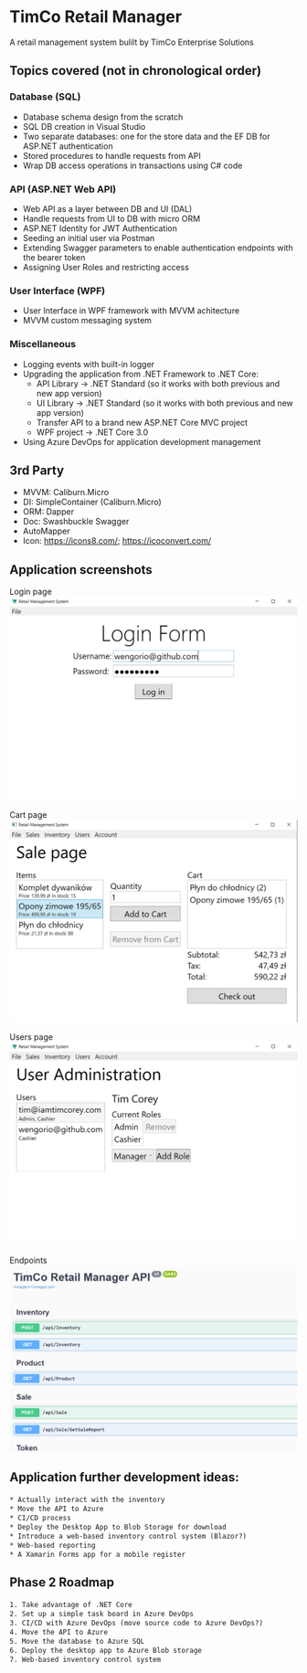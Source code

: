# TimCo Retail Manager
A retail management system bulilt by TimCo Enterprise Solutions

## Topics covered (not in chronological order)
### Database (SQL)
- Database schema design from the scratch
- SQL DB creation in Visual Studio
- Two separate databases: one for the store data and the EF DB for ASP.NET authentication
- Stored procedures to handle requests from API
- Wrap DB access operations in transactions using C# code
### API (ASP.NET Web API)
- Web API as a layer between DB and UI (DAL)
- Handle requests from UI to DB with micro ORM
- ASP.NET Identity for JWT Authentication
- Seeding an initial user via Postman
- Extending Swagger parameters to enable authentication endpoints with the bearer token
- Assigning User Roles and restricting access
### User Interface (WPF)
- User Interface in WPF framework with MVVM achitecture
- MVVM custom messaging system
### Miscellaneous 
- Logging events with built-in logger
- Upgrading the application from .NET Framework to .NET Core:
  - API Library -> .NET Standard (so it works with both previous and new app version)
  - UI Library -> .NET Standard (so it works with both previous and new app version)
  - Transfer API to a brand new ASP.NET Core MVC project
  - WPF project -> .NET Core 3.0
- Using Azure DevOps for application development management

## 3rd Party
- MVVM: Caliburn.Micro
- DI: SimpleContainer (Caliburn.Micro)
- ORM: Dapper
- Doc: Swashbuckle Swagger 
- AutoMapper
- Icon: https://icons8.com/; https://icoconvert.com/

## Application screenshots
Login page  
![alt text](Screenshots/Login.png?raw=true)

Cart page  
![alt text](Screenshots/Cart.png?raw=true)

Users page  
![alt text](Screenshots/Users.png?raw=true)

Endpoints
![alt text](Screenshots/Swagger.png?raw=true)

## Application further development ideas:
	* Actually interact with the inventory
	* Move the API to Azure
	* CI/CD process
	* Deploy the Desktop App to Blob Storage for download
	* Introduce a web-based inventory control system (Blazor?)
	* Web-based reporting
	* A Xamarin Forms app for a mobile register

## Phase 2 Roadmap
	1. Take advantage of .NET Core
	2. Set up a simple task board in Azure DevOps
	3. CI/CD with Azure DevOps (move source code to Azure DevOps?)
	4. Move the API to Azure
	5. Move the database to Azure SQL
	6. Deploy the desktop app to Azure Blob storage
	7. Web-based inventory control system